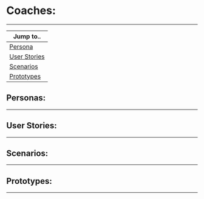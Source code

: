 # Coaches:
----------------------------------

|Jump to..|
|---------|
|[Persona](#personas)|
|[User Stories](#user-stories)|
|[Scenarios](#scenarios)|
|[Prototypes](#prototypes)|

## Personas:
----------------------------------

## User Stories:
----------------------------------

## Scenarios:
----------------------------------

## Prototypes:
----------------------------------